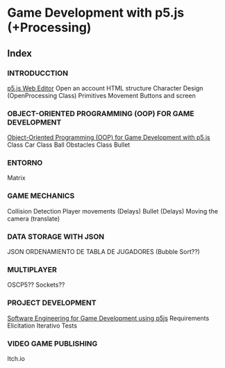 # Game Development with p5.js (+Processing) 
## Index

### INTRODUCCTION

  [p5.js Web Editor](https://editor.p5js.org/)
  Open an account
  HTML structure
  Character Design (OpenProcessing Class)
  Primitives Movement
  Buttons and screen
  
### OBJECT-ORIENTED PROGRAMMING (OOP) FOR GAME DEVELOPMENT
  
  [Object-Oriented Programming (OOP) for Game Development with p5.js](https://github.com/JuanOlaya/OOP-P5js) 
  Class Car
  Class Ball
  Obstacles
  Class Bullet
  
### ENTORNO
  Matrix
  
### GAME MECHANICS
  
  Collision Detection
  Player movements (Delays)
  Bullet (Delays)
  Moving the camera (translate)
  
### DATA STORAGE WITH JSON
  JSON
  ORDENAMIENTO DE TABLA DE JUGADORES (Bubble Sort??)
  
### MULTIPLAYER
  OSCP5??
  Sockets??
  
### PROJECT DEVELOPMENT
  [Software Engineering for Game Development using p5js](https://github.com/JuanOlaya/Software-Engineering) Requirements Elicitation
  Iterativo
  Tests
  
### VIDEO GAME PUBLISHING
  Itch.io
